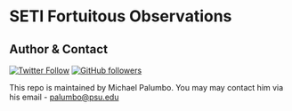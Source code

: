 # SETI Fortuitous Observations

## Author & Contact
[![Twitter Follow](https://img.shields.io/twitter/follow/michael_palumbo?style=social)](https://twitter.com/michael_palumbo) [![GitHub followers](https://img.shields.io/github/followers/palumbom?label=Follow&style=social)](https://github.com/palumbom)

This repo is maintained by Michael Palumbo. You may may contact him via his email - [palumbo@psu.edu](mailto:palumbo@psu.edu)
